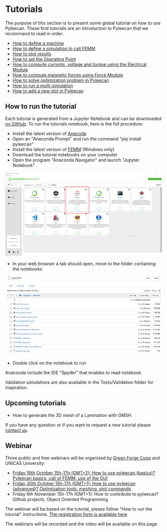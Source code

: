 Tutorials
=========

The purpose of this section is to present some global tutorial on how to
use Pyleecan. These first tutorials are an introduction to Pyleecan that
we recommand to read in order.

* [How to define a machine](tuto_Machine.md)
* [How to define a simulation to call FEMM](tuto_Simulation_FEMM.md) 
* [How to plot results](tuto_Plots.md)
* [How to set the Operating Point](tuto_Operating_point.md)
* [How to compute currents, voltage and torque using the Electrical Module](tuto_Elec.md)
* [How to compute magnetic forces using Force Module](tuto_Force.md)
* [How to solve optimization problem in Pyleecan](tuto_Optimization.md) 
* [How to run a multi-simulation](tuto_multisimulation.md)
* [How to add a new slot in Pyleecan](tuto.add.slot.md)

How to run the tutorial
-----------------------

Each tutorial is generated from a Jupyter Notebook and can be downloaded
[on GitHub](https://github.com/Eomys/pyleecan/tree/master/Tutorials). To
run the tutorials notebook, here is the full procedure:

- Install the latest version of [Anacoda](https://www.anaconda.com/products/individual)
- Open an "Anaconda Prompt" and run the command "pip install pyleecan"
- Install the latest version of [FEMM](http://www.femm.info/wiki/Download) (Windows only)
- Download the tutorial notebooks on your computer
- Open the program "Anaconda Navigator" and launch "Jupyter Notebook"
  
![]( _static/Anaconda-navigator.PNG)

- In your web browser a tab should open, move to the folder containing the notebooks
  
![](_static/jupyter-browser.PNG)

- Double click on the notebook to run

Anaconda include the IDE "Spyder" that enables to read notebook.

Validation simulations are also available in the Tests/Validation folder
for inspiration.

Upcoming tutorials
------------------

-   How to generate the 3D mesh of a Lamination with GMSH

If you have any question or if you want to request a new tutorial please
[contact us](contact.html).

Webinar
-------

Three public and free webinars will be organized by [Green Forge Coop](https://www.linkedin.com/company/greenforgecoop/about/) and UNICAS University:

-   [Friday 16th October 15h-17h (GMT+2): How to use pyleecan (basics)? Pyleecan basics, call of FEMM, use of the GUI](webinar_1.md)
-   [Friday 30th October 15h-17h (GMT+1): How to use pyleecan (advanced)? Optimization tools, meshing, plot commands](webinar_2.md)
-   Friday 6th November 15h-17h (GMT+1): How to contribute to pyleecan?
    Github projects, Object Oriented Programming

The webinar will be based on the tutorial, please follow "How to run
the tutorial" instructions. [The registration form is available here](https://us02web.zoom.us/meeting/register/tZYsc-mppz8pE9UYGaTYWe6m8117qgi44EKi).

The webinars will be recorded and the video will be available on this page.
